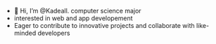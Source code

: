 - 👋 Hi, I’m @Kadeall. computer science major
- interested in web and app developement
- Eager to contribute to innovative projects and collaborate with like-minded developers
  
  

<!---
Kadeall/Kadeall is a ✨ special ✨ repository because its `README.md` (this file) appears on your GitHub profile.
You can click the Preview link to take a look at your changes.
--->
